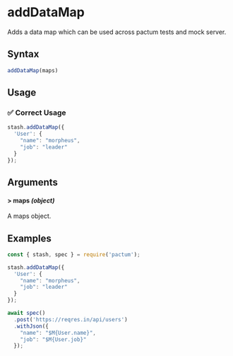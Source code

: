 # addDataMap

Adds a data map which can be used across pactum tests and mock server.

## Syntax

```js
addDataMap(maps)
```

## Usage

### ✅  Correct Usage

```js
stash.addDataMap({
  'User': {
    "name": "morpheus",
    "job": "leader"
  }
});
```

## Arguments

#### > maps *(object)*

A maps object.

## Examples

```js
const { stash, spec } = require('pactum');

stash.addDataMap({
  'User': {
    "name": "morpheus",
    "job": "leader"
  }
});

await spec()
  .post('https://reqres.in/api/users')
  .withJson({
    "name": "$M{User.name}",
    "job": "$M{User.job}"
  });
```